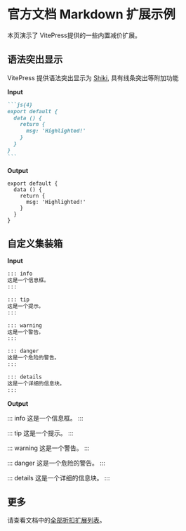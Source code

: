 
# 官方文档 Markdown 扩展示例

本页演示了 VitePress提供的一些内置减价扩展。

## 语法突出显示

VitePress 提供语法突出显示为 [Shiki](https://github.com/shikijs/shiki), 具有线条突出等附加功能

**Input**

````md
```js{4}
export default {
  data () {
    return {
      msg: 'Highlighted!'
    }
  }
}
```
````

**Output**

```js{4}
export default {
  data () {
    return {
      msg: 'Highlighted!'
    }
  }
}
```

## 自定义集装箱

**Input**

```md
::: info
这是一个信息框。
:::

::: tip
这是一个提示。
:::

::: warning
这是一个警告。
:::

::: danger
这是一个危险的警告。
:::

::: details
这是一个详细的信息块。
:::
```

**Output**

::: info
这是一个信息框。
:::

::: tip
这是一个提示。
:::

::: warning
这是一个警告。
:::

::: danger
这是一个危险的警告。
:::

::: details
这是一个详细的信息块。
:::

## 更多

请查看文档中的[全部折扣扩展列表](https://vitepress.dev/guide/markdown)。
